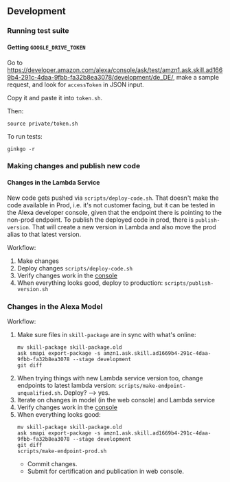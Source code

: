 ## Development

### Running test suite

#### Getting `GOOGLE_DRIVE_TOKEN`

Go to https://developer.amazon.com/alexa/console/ask/test/amzn1.ask.skill.ad1669b4-291c-4daa-9fbb-fa32b8ea3078/development/de_DE/, make a sample request, and look for `accessToken` in JSON input.

Copy it and paste it into `token.sh`.

Then:
```
source private/token.sh
```

To run tests:
```
ginkgo -r
```

### Making changes and publish new code

#### Changes in the Lambda Service

New code gets pushed via `scripts/deploy-code.sh`. That doesn't make the code available in Prod, i.e. it's not customer facing, but it can be tested in the Alexa developer console, given that the endpoint there is pointing to the non-prod endpoint. To publish the deployed code in prod, there is `publish-version`. That will create a new version in Lambda and also move the prod alias to that latest version.

Workflow:
1. Make changes
1. Deploy changes `scripts/deploy-code.sh`
3. Verify changes work in the [console](https://developer.amazon.com/alexa/console/ask/test/amzn1.ask.skill.ad1669b4-291c-4daa-9fbb-fa32b8ea3078/development/de_DE/)
4. When everything looks good, deploy to production: `scripts/publish-version.sh`

### Changes in the Alexa Model

Workflow:
1. Make sure files in `skill-package` are in sync with what's online:
    ```
    mv skill-package skill-package.old
    ask smapi export-package -s amzn1.ask.skill.ad1669b4-291c-4daa-9fbb-fa32b8ea3078 --stage development
    git diff
    ```
2. When trying things with new Lambda service version too, change endpoints to latest lambda version: `scripts/make-endpoint-unqualified.sh`. Deploy? --> yes.
3. Iterate on changes in model (in the web console) and Lambda service
4. Verify changes work in the [console](https://developer.amazon.com/alexa/console/ask/test/amzn1.ask.skill.ad1669b4-291c-4daa-9fbb-fa32b8ea3078/development/de_DE/)
5. When everything looks good:
    ```
    mv skill-package skill-package.old
    ask smapi export-package -s amzn1.ask.skill.ad1669b4-291c-4daa-9fbb-fa32b8ea3078 --stage development
    git diff
    scripts/make-endpoint-prod.sh
    ```
    - Commit changes.
    - Submit for certification and publication in web console.
